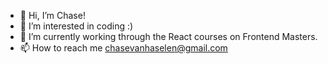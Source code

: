 - 👋 Hi, I’m Chase!
- 👀 I’m interested in coding :)
- 🌱 I’m currently working through the React courses on Frontend Masters.
- 📫 How to reach me chasevanhaselen@gmail.com

<!---
cvhcvhcvh/cvhcvhcvh is a ✨ special ✨ repository because its `README.md` (this file) appears on your GitHub profile.
You can click the Preview link to take a look at your changes.
--->
